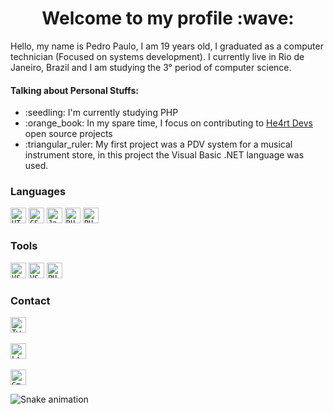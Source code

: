 <h1 align="center">Welcome to my profile :wave:</h1>
<p>Hello, my name is Pedro Paulo, I am 19 years old, I graduated as a computer technician (Focused on systems development). I currently live in Rio de Janeiro, Brazil and I am studying the 3° period of computer science.</p>

<h4>Talking about Personal Stuffs:</h4>
<ul>
  <li>:seedling: I'm currently studying PHP</li>
  <li>:orange_book: In my spare time, I focus on contributing to <a href="https://heartdevs.com/">He4rt Devs</a> open source projects</li>
  <li>:triangular_ruler: My first project was a PDV system for a musical instrument store, in this project the Visual Basic .NET language was used.</li>
</ul>

<h3>Languages</h3>

<code><img height="25" src="http://img.shields.io/badge/-HTML5-E34F26?style=flat-square&logo=HTML5&logoColor=ffffff" alt="HTML5" border="0"></code>
<code><img height="25" src="http://img.shields.io/badge/-CSS-1572B6?style=flat-square&logo=CSS3&logoColor=ffffff" alt="CSS3" border="0"></code>
<code><img height="25" src="http://img.shields.io/badge/-JavaScript-F7DF1E?style=flat-square&logo=JavaScript&logoColor=000000" alt="JavaScript" border="0"></code>
<code><img height="25" src="http://img.shields.io/badge/-RUBY-CC342D?style=flat-square&logo=Ruby&logoColor=ffffff" alt="RUBY" border="0"></code>
<code><img height="25" src="https://img.shields.io/badge/PHP-777BB4?style=flat-square&logo=PHP&logoColor=ffffff" alt="PHP" border="0"></code>

<h3>Tools</h3>

<code><img height="25" src="http://img.shields.io/badge/-VS%20Code-007ACC?style=flat-square&logo=Visual-Studio-Code&logoColor=ffffff" alt="VSCODE" border="0"></code>
<code><img height="25" src="http://img.shields.io/badge/-VS%202017-5C2D91?style=flat-square&logo=Visual-Studio&logoColor=ffffff" alt="VS2017" border="0"></code>
<code><img height="25" src="https://img.shields.io/badge/PhpStorm-000000?style=flat-square&logo=PhpStorm&logoColor=ffffff" alt="PHPStorm" border="0"></code>

<h3>Contact</h3>

<a href="https://twitter.com/zxpedro_"><code><img height="25" src="https://img.shields.io/badge/Twitter-1DA1F2?style=flat-square&logo=Twitter&logoColor=ffffff" alt="Twitter" border="0"></code></a>
<br>
<br>
<a href="https://www.linkedin.com/in/pedropaulofc/"><code><img height="25" src="https://img.shields.io/badge/LinkedIn-0077B5?style=flat-square&logo=LinkedIn&logoColor=ffffff" alt="LinkedIn" border="0"></code></a>
<br>
<br>
<a href="mailto:pedropaulo.pp807@gmail.com"><code><img height="25" src="https://img.shields.io/badge/Gmail-EA4335?style=flat-square&logo=Gmail&logoColor=ffffff&link=mailto:pedropaulo.pp807@gmail.com" alt="Gmail" border="0"></code></a>

![Snake animation](https://github.com/ZxPedro/blob/output/github-contribution-grid-snake.svg)
